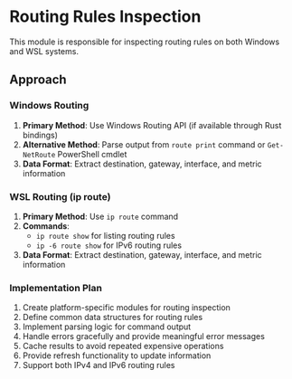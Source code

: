 # Routing Rules Inspection

This module is responsible for inspecting routing rules on both Windows and WSL systems.

## Approach

### Windows Routing

1. **Primary Method**: Use Windows Routing API (if available through Rust bindings)
2. **Alternative Method**: Parse output from `route print` command or `Get-NetRoute` PowerShell cmdlet
3. **Data Format**: Extract destination, gateway, interface, and metric information

### WSL Routing (ip route)

1. **Primary Method**: Use `ip route` command
2. **Commands**:
   - `ip route show` for listing routing rules
   - `ip -6 route show` for IPv6 routing rules
3. **Data Format**: Extract destination, gateway, interface, and metric information

### Implementation Plan

1. Create platform-specific modules for routing inspection
2. Define common data structures for routing rules
3. Implement parsing logic for command output
4. Handle errors gracefully and provide meaningful error messages
5. Cache results to avoid repeated expensive operations
6. Provide refresh functionality to update information
7. Support both IPv4 and IPv6 routing rules